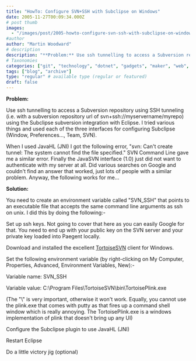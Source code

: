 ```yaml
---
title: "HowTo: Configure SVN+SSH with Subclipse on Windows"
date: 2005-11-27T00:09:34.000Z
# post thumb
images:
  - "/images/post/2005-howto-configure-svn-ssh-with-subclipse-on-windows.jpg"
#author
author: "Martin Woodward"
# description
description: "**Problem:** Use ssh tunnelling to access a Subversion repository using SSH tunneling (i."
# Taxonomies
categories: ["git", "technology", "dotnet", "gadgets", "maker", "web", "programming"]
tags: ["blog", "archive"]
type: "regular" # available type (regular or featured)
draft: false
---
```

**Problem:**

Use ssh tunnelling to access a Subversion repository using SSH tunneling (i.e. with a subversion repository url of svn+ssh://myservername/myrepo) using the Subclipse subversion integration with Eclipse.  I tried various things and used each of the three interfaces for configuring Subclipse (Window, Preferences..., Team, SVN).  

When I used JavaHL (JNI) I got the following error,  "svn: Can't create tunnel: The system cannot find the file specified."  SVN Command Line gave me a similar error.  Finally the JavaSVN interface (1.0) just did not want to authenticate with my server at all.  Did various searches on Google and couldn't find an answer that worked, just lots of people with a similar problem.  Anyway, the following works for me...

**Solution:**

You need to create an environment variable called "SVN_SSH" that points to an executable file that accepts the same command line arguments as ssh on unix.  I did this by doing the following:-

Set up ssh keys.  Not going to cover that here as you can easily Google for that.  You need to end up with your public key on the SVN server and your private key loaded into Paegent locally.

Download and installed the excellent [TortoiseSVN](http://tortoisesvn.sourceforge.net/) client for Windows.

Set the following environment variable (by right-clicking on My Computer, Properties, Advanced, Environment Variables, New):-

Variable name: SVN_SSH

Variable value: C:\\Program Files\\TortoiseSVN\\bin\\TortoisePlink.exe

(The "\\" is very important, otherwise it won't work.  Equally, you cannot use the plink.exe that comes with putty as that fires up a command shell window which is really annoying.  The TortoisePlink.exe is a windows implementation of plink that doesn't bring up any UI)

Configure the Subclipse plugin to use JavaHL (JNI)

Restart Eclipse

Do a little victory jig (optional)
